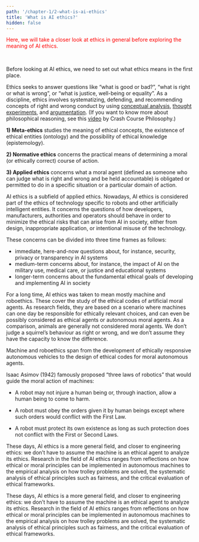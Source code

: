```yaml
---
path: '/chapter-1/2-what-is-ai-ethics'
title: 'What is AI ethics?'
hidden: false
---
```


<hero-icon heroIcon='chap1'/>

<p style="color:red;">Here, we will take a closer look at ethics in general before exploring the meaning of AI ethics.</p>

<br>

<styled-text>

Before looking at AI ethics, we need to set out what ethics means in the first place.

Ethics seeks to answer questions like “what is good or bad?”, “what is right or what is wrong”, or “what is
justice, well-being or equality”. As a discipline, ethics involves systematizing, defending, and recommending
concepts of right and wrong conduct by using [conceptual analysis](https://en.wikipedia.org/wiki/Philosophical_analysis), [thought experiments](https://plato.stanford.edu/entries/thought-experiment/), and [argumentation](https://iep.utm.edu/argument/). (If you want to know more about philosophical reasoning, see this [video](https://www.youtube.com/watch?v=NKEhdsnKKHs) by Crash Course
Philosophy.)

<styled-text>

<text-box icon="philIcon" background="rgba(246, 235, 232, 0.5)" name="The three subfields of ethics">

**1) Meta-ethics** studies the meaning of ethical concepts, the existence of ethical entities (ontology) and the possibility of ethical knowledge (epistemology).

**2) Normative ethics** concerns the practical means of determining a moral (or ethically correct) course of action.

**3) Applied ethics** concerns what a moral agent (defined as someone who can judge what is right and wrong and be held accountable) is obligated or permitted to do in a specific situation or a particular domain of action.

</text-box>
<styled-text>

AI ethics is a subfield of applied ethics. Nowadays, AI ethics is considered part of the ethics of technology specific to robots and other artificially intelligent entities. It concerns the questions of how developers, manufacturers, authorities and operators should behave in order to minimize the ethical risks that can arise from AI in society, either from design, inappropriate application, or intentional misuse of the technology.

These concerns can be divided into three time frames as follows:

* immediate, here-and-now questions about, for instance, security, privacy or transparency in AI
systems
* medium-term concerns about, for instance, the impact of AI on the military use, medical care, or
justice and educational systems
* longer-term concerns about the fundamental ethical goals of developing and implementing AI in
society

<styled-text>

<text-box icon="bgIcon" background="rgba(224, 234, 235, 0.5)" name="From machine ethics to the ethics of AI">

For a long time, AI ethics was taken to mean mostly machine and roboethics. These cover the study of the ethical codes of artificial moral agents. As research fields, they are based on a scenario where machines can one day be responsible for ethically relevant choices, and can even be possibly considered as ethical agents or autonomous moral agents. As a comparison, animals are generally not considered moral agents. We don’t judge a squirrel’s behaviour as right or wrong, and we don’t assume they have the capacity to know the difference.

Machine and roboethics span from the development of ethically responsive autonomous vehicles to the design of ethical codes for moral autonomous agents.

Isaac Asimov (1942) famously proposed “three laws of robotics” that would guide the moral action of machines:

- A robot may not injure a human being or, through inaction, allow a human being to come to harm.

- A robot must obey the orders given it by human beings except where such orders would conflict
with the First Law.

- A robot must protect its own existence as long as such protection does not conflict with the First or
Second Laws.

</text-box>


<styled-text>

These days, AI ethics is a more general field, and closer to engineering ethics: we don’t have to assume the machine is an ethical agent to analyze its ethics. Research in the field of AI ethics ranges from reflections on how ethical or moral principles can be implemented in autonomous machines to the empirical analysis on how trolley problems are solved, the systematic analysis of ethical principles such as fairness, and the critical evaluation of ethical frameworks.

These days, AI ethics is a more general field, and closer to engineering ethics: we don’t have to assume the machine is an ethical agent to analyze its ethics. Research in the field of AI ethics ranges from reflections on how ethical or moral principles can be implemented in autonomous machines to the empirical analysis on how trolley problems are solved, the systematic analysis of ethical principles such as fairness, and the critical evaluation of ethical frameworks.


</styled-text>
